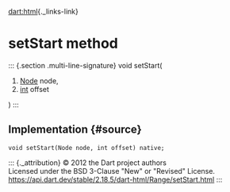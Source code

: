 [dart:html](../../dart-html/dart-html-library){._links-link}

setStart method
===============

::: {.section .multi-line-signature}
void setStart(

1.  [Node](../node-class) node,
2.  [int](../../dart-core/int-class) offset

)
:::

Implementation {#source}
--------------

``` {.language-dart data-language="dart"}
void setStart(Node node, int offset) native;
```

::: {._attribution}
© 2012 the Dart project authors\
Licensed under the BSD 3-Clause \"New\" or \"Revised\" License.\
<https://api.dart.dev/stable/2.18.5/dart-html/Range/setStart.html>
:::
